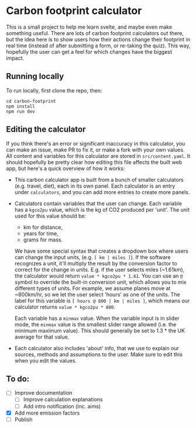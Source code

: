 # Carbon footprint calculator

This is a small project to help me learn svelte, and maybe even make something
useful. There are lots of carbon footprint calculators out there, but the idea
here is to show users how their actions change their footprint in real time
(instead of after submitting a form, or re-taking the quiz). This way, hopefully
the user can get a feel for which changes have the biggest impact.

## Running locally

To run locally, first clone the repo, then:

```
cd carbon-footprint
npm install
npm run dev
```

## Editing the calculator

If you think there's an error or significant inaccuracy in this calculator, you
can make an issue, make PR to fix it, or make a fork with your own values. All
content and variables for this calculator are stored in `src/content.yaml`. It
should hopefully be pretty clear how editing this file affects the built web
app, but here's a quick overview of how it works:

- This carbon calculator app is built from a bunch of smaller calculators (e.g.
  travel, diet), each in its own panel. Each calculator is an entry under
  `calculators`, and you can add more entries to create more panels.

- Calculators contain variables that the user can change. Each variable has a
  `kgco2pu` value, which is the kg of CO2 produced per 'unit'. The unit used for
  this value should be:
  - km for distance,
  - years for time,
  - grams for mass.

  We have some special syntax that creates a dropdown box where users can change
  the input units, (e.g. `[ km | miles ]`). If the software recognizes a unit,
  it'll multiply the result by the conversion factor to correct for the change
  in units. E.g. if the user selects miles (~1.61km), the calculator would
  return `value * kgco2pu * 1.61`. You can use an `@` symbol to override the
  built-in conversion unit, which allows you to mix different types of units.
  For example, we assume planes move at ~800km/hr, so we let the user select
  'hours' as one of the units. The label for this variable is
  `[ hours @ 800 | km | miles ]`, which means our calculator returns
  `value * kgco2pu * 800`.

  Each variable has a `minmax` value. When the variable input is in slider
  mode, the `minmax` value is the smallest slider range allowed (i.e. the
  minimum maximum value). This should generally be set to 1.3 * the UK average
  for that value.

- Each calculator also includes 'about' info, that we use to explain our
  sources, methods and assumptions to the user. Make sure to edit this when you
  edit the values.

## To do:

- [ ] Improve documentation
  - [ ] Improve calculation explanations
  - [ ] Add intro notification (inc. aims)
- [x] Add more emission factors
- [ ] Publish
